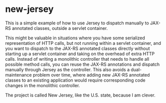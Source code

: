 # new-jersey

This is a simple example of how to use Jersey to dispatch manually to JAX-RS
annotated classes, outside a servlet container.

This might be valuable in situations where you have some serialized
representation of HTTP calls, but not running within a servlet container, and
you want to dispatch to the JAX-RS annotated classes directly without starting
up a servlet container and taking on the overhead of extra HTTP calls.  Instead
of writing a monolithic controller that needs to handle all possible method
calls, you can reuse the JAX-RS annotations and dispatch manually through Jersey
as the controller.  This also avoids a dual-maintenance problem over time, where
adding new JAX-RS annotated classes to an existing application would require
corresponding code changes in the monolithic controller.

The project is called New Jersey, like the U.S. state, because I am clever.
